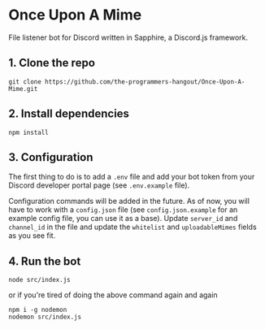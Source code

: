 # Once Upon A Mime

File listener bot for Discord written in Sapphire, a Discord.js framework.

## 1. Clone the repo

```
git clone https://github.com/the-programmers-hangout/Once-Upon-A-Mime.git
```

## 2. Install dependencies

```
npm install
```

## 3. Configuration

The first thing to do is to add a `.env` file and add your bot token from your Discord developer portal page (see `.env.example` file).

Configuration commands will be added in the future. As of now, you will have to work with a `config.json` file (see `config.json.example` for an example config file, you can use it as a base). Update `server_id` and `channel_id` in the file and update the `whitelist` and `uploadableMimes` fields as you see fit.

## 4. Run the bot

```
node src/index.js
```

or if you're tired of doing the above command again and again

```
npm i -g nodemon
nodemon src/index.js
```
